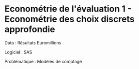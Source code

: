 # Econométrie de l'évaluation 1 - Econométrie des choix discrets approfondie

Data : Résultats Euromillions

Logiciel : SAS 

Problématique : Modèles de comptage
